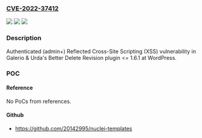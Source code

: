 ### [CVE-2022-37412](https://cve.mitre.org/cgi-bin/cvename.cgi?name=CVE-2022-37412)
![](https://img.shields.io/static/v1?label=Product&message=Better%20Delete%20Revision%20(WordPress%20plugin)&color=blue)
![](https://img.shields.io/static/v1?label=Version&message=%3C%3D%201.6.1%3C%3D%201.6.1%20&color=brighgreen)
![](https://img.shields.io/static/v1?label=Vulnerability&message=CWE-79%20Cross-site%20Scripting%20(XSS)&color=brighgreen)

### Description

Authenticated (admin+) Reflected Cross-Site Scripting (XSS) vulnerability in Galerio & Urda's Better Delete Revision plugin <= 1.6.1 at WordPress.

### POC

#### Reference
No PoCs from references.

#### Github
- https://github.com/20142995/nuclei-templates

